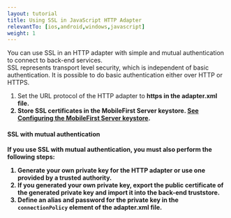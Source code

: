 ```yaml
---
layout: tutorial
title: Using SSL in JavaScript HTTP Adapter
relevantTo: [ios,android,windows,javascript]
weight: 1
---
```


You can use SSL in an HTTP adapter with simple and mutual authentication to connect to back-end services.  
SSL represents transport level security, which is independent of basic authentication. It is possible to do basic authentication either over HTTP or HTTPS.

1. Set the URL protocol of the HTTP adapter to <b>https<b/> in the adapter.xml file.
2. Store SSL certificates in the MobileFirst Server keystore. [See Configuring the MobileFirst Server keystore](http://www.ibm.com/support/knowledgecenter/en/SSHS8R_8.0.0/com.ibm.worklight.dev.doc/dev/t_mfp_server_keystore_configuring.html#t_mfp_server_keystore_configuring).

#### SSL with mutual authentication
If you use SSL with mutual authentication, you must also perform the following steps:

1. Generate your own private key for the HTTP adapter or use one provided by a trusted authority.
2. If you generated your own private key, export the public certificate of the generated private key and import it into the back-end truststore.
3. Define an alias and password for the private key in the `connectionPolicy` element of the **adapter.xml** file. 
